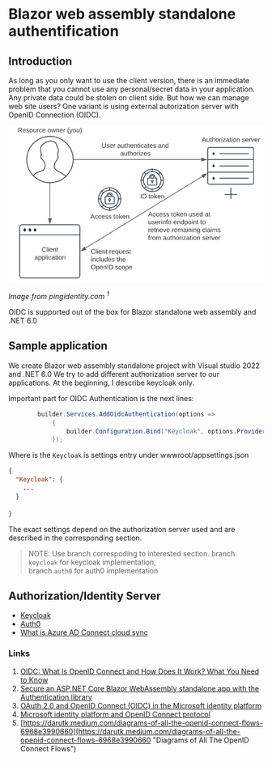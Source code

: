 # Blazor web assembly standalone authentification

## Introduction
As long as you only want to use the client version, there is an immediate problem that you cannot use any personal/secret data in your application.
Any private data could be stolen on client side. But how we can manage web site users?
One variant is using external autorization server with OpenID Connection (OIDC).

![image from link1](Docu/images/oidc.png)

*Image from pingidentity.com <sup>1</sup>*

OIDC is supported out of the box for Blazor standalone web assembly and .NET 6.0

## Sample application
We create Blazor web assembly standalone project with Visual studio 2022 and .NET 6.0
We try to add different authorization server to our applications. At the beginning, I describe keycloak only.

Important part for OIDC Authentication is the next lines:  
```C#
        builder.Services.AddOidcAuthentication(options =>
            {
                builder.Configuration.Bind("Keycloak", options.ProviderOptions);
            });
```
Where is the `Keycloak` is settings entry under wwwroot/appsettings.json
```JSON
{
  "Keycloak": {
    ...
  }

}
```

The exact settings depend on the authorization server used and are described in the corresponding section.  
> NOTE: Use branch correspoding to interested section. 
> branch `keycloak` for keycloak implementation,  
> branch `auth0` for auth0 implementation

## Authorization/Identity Server
 - [Keycloak](Docu/keycloak.md)
 - [Auth0](Docu/auth0.md)
 - [What is Azure AD Connect cloud sync](https://docs.microsoft.com/en-us/azure/active-directory/cloud-sync/what-is-cloud-sync "Azure AD Connect")
### Links

1. [OIDC: What Is OpenID Connect and How Does It Work? What You Need to Know](https://www.pingidentity.com/en/resources/content-library/articles/openid-connect.html)
2. [Secure an ASP.NET Core Blazor WebAssembly standalone app with the Authentication library](https://docs.microsoft.com/en-us/aspnet/core/blazor/security/webassembly/standalone-with-authentication-library?view=aspnetcore-7.0&tabs=visual-studio)
3. [OAuth 2.0 and OpenID Connect (OIDC) in the Microsoft identity platform](https://docs.microsoft.com/en-us/azure/active-directory/develop/active-directory-v2-protocols)
4. [Microsoft identity platform and OpenID Connect protocol](https://docs.microsoft.com/en-us/azure/active-directory/develop/v2-protocols-oidc)
5. [https://darutk.medium.com/diagrams-of-all-the-openid-connect-flows-6968e3990660](https://darutk.medium.com/diagrams-of-all-the-openid-connect-flows-6968e3990660 "Diagrams of All The OpenID Connect Flows")
